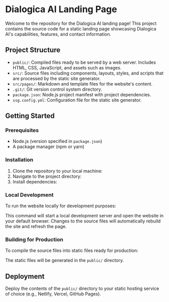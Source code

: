 # Dialogica AI Landing Page

Welcome to the repository for the Dialogica AI landing page! This project contains the source code for a static landing page showcasing Dialogica AI's capabilities, features, and contact information.

## Project Structure

- `public/`: Compiled files ready to be served by a web server. Includes HTML, CSS, JavaScript, and assets such as images.
- `src/`: Source files including components, layouts, styles, and scripts that are processed by the static site generator.
- `src/pages/`: Markdown and template files for the website's content.
- `.git/`: Git version control system directory.
- `package.json`: Node.js project manifest with project dependencies.
- `ssg.config.yml`: Configuration file for the static site generator.

## Getting Started

### Prerequisites

- Node.js (version specified in `package.json`)
- A package manager (npm or yarn)

### Installation

1. Clone the repository to your local machine:
2. Navigate to the project directory:
3. Install dependencies:

### Local Development

To run the website locally for development purposes:

This command will start a local development server and open the website in your default browser. Changes to the source files will automatically rebuild the site and refresh the page.

### Building for Production

To compile the source files into static files ready for production:

The static files will be generated in the `public/` directory.

## Deployment

Deploy the contents of the `public/` directory to your static hosting service of choice (e.g., Netlify, Vercel, GitHub Pages).

